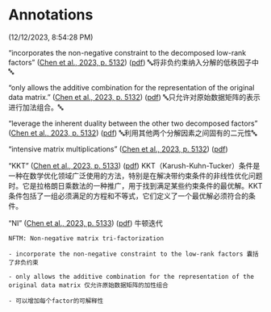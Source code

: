# Annotations  
(12/12/2023, 8:54:28 PM)

“incorporates the non-negative constraint to the decomposed low-rank factors” ([Chen et al., 2023, p. 5132](zotero://select/library/items/QZHFCPF4)) ([pdf](zotero://open-pdf/library/items/SRL3WQQ7?page=1&annotation=GLXBVS3Y)) 🔤将非负约束纳入分解的低秩因子中🔤

“only allows the additive combination for the representation of the original data matrix.” ([Chen et al., 2023, p. 5132](zotero://select/library/items/QZHFCPF4)) ([pdf](zotero://open-pdf/library/items/SRL3WQQ7?page=1&annotation=7QFLPHSM)) 🔤只允许对原始数据矩阵的表示进行加法组合。🔤

“leverage the inherent duality between the other two decomposed factors” ([Chen et al., 2023, p. 5132](zotero://select/library/items/QZHFCPF4)) ([pdf](zotero://open-pdf/library/items/SRL3WQQ7?page=1&annotation=GNMXNCHD)) 🔤利用其他两个分解因素之间固有的二元性🔤

“intensive matrix multiplications” ([Chen et al., 2023, p. 5132](zotero://select/library/items/QZHFCPF4)) ([pdf](zotero://open-pdf/library/items/SRL3WQQ7?page=1&annotation=TZJI7M3V))

“KKT” ([Chen et al., 2023, p. 5133](zotero://select/library/items/QZHFCPF4)) ([pdf](zotero://open-pdf/library/items/SRL3WQQ7?page=2&annotation=8ELHW2AA)) KKT（Karush-Kuhn-Tucker）条件是一种在数学优化领域广泛使用的方法，特别是在解决带约束条件的非线性优化问题时。它是拉格朗日乘数法的一种推广，用于找到满足某些约束条件的最优解。KKT条件包括了一组必须满足的方程和不等式，它们定义了一个最优解必须符合的条件。

“NI” ([Chen et al., 2023, p. 5133](zotero://select/library/items/QZHFCPF4)) ([pdf](zotero://open-pdf/library/items/SRL3WQQ7?page=2&annotation=MXKN66Q2)) 牛顿迭代

`NFTM: Non-negative matrix tri-factorization`  

`- incorporate the non-negative constraint to the low-rank factors 囊括了非负约束`

`- only allows the additive combination for the representation of the original data matrix 仅允许原始数据矩阵的加性组合`

`- 可以增加每个factor的可解释性`